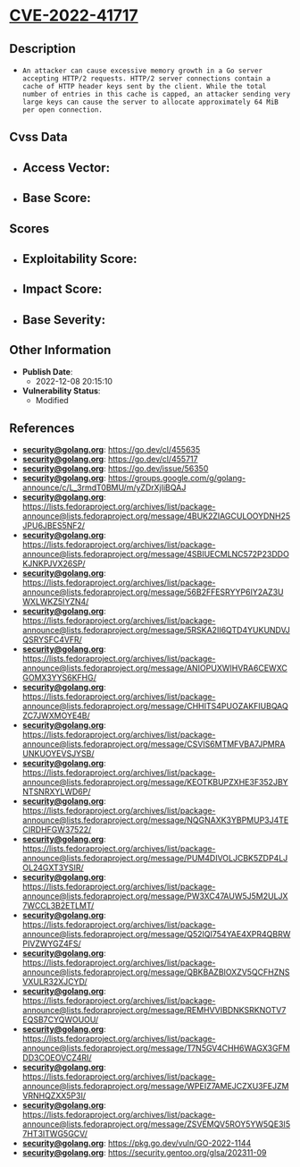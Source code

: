 
# [CVE-2022-41717](https://cve.mitre.org/cgi-bin/cvename.cgi?name=CVE-2022-41717)

## Description

- `An attacker can cause excessive memory growth in a Go server accepting HTTP/2 requests. HTTP/2 server connections contain a cache of HTTP header keys sent by the client. While the total number of entries in this cache is capped, an attacker sending very large keys can cause the server to allocate approximately 64 MiB per open connection.`

## Cvss Data

- **Access Vector**:
  - 
- **Base Score**:
  - 

## Scores

- **Exploitability Score**:
  - 
- **Impact Score**:
  - 
- **Base Severity**:
  - 

## Other Information

- **Publish Date**:
  - 2022-12-08 20:15:10
- **Vulnerability Status**:
  - Modified

## References

- **security@golang.org**: https://go.dev/cl/455635
- **security@golang.org**: https://go.dev/cl/455717
- **security@golang.org**: https://go.dev/issue/56350
- **security@golang.org**: https://groups.google.com/g/golang-announce/c/L_3rmdT0BMU/m/yZDrXjIiBQAJ
- **security@golang.org**: https://lists.fedoraproject.org/archives/list/package-announce@lists.fedoraproject.org/message/4BUK2ZIAGCULOOYDNH25JPU6JBES5NF2/
- **security@golang.org**: https://lists.fedoraproject.org/archives/list/package-announce@lists.fedoraproject.org/message/4SBIUECMLNC572P23DDOKJNKPJVX26SP/
- **security@golang.org**: https://lists.fedoraproject.org/archives/list/package-announce@lists.fedoraproject.org/message/56B2FFESRYYP6IY2AZ3UWXLWKZ5IYZN4/
- **security@golang.org**: https://lists.fedoraproject.org/archives/list/package-announce@lists.fedoraproject.org/message/5RSKA2II6QTD4YUKUNDVJQSRYSFC4VFR/
- **security@golang.org**: https://lists.fedoraproject.org/archives/list/package-announce@lists.fedoraproject.org/message/ANIOPUXWIHVRA6CEWXCGOMX3YYS6KFHG/
- **security@golang.org**: https://lists.fedoraproject.org/archives/list/package-announce@lists.fedoraproject.org/message/CHHITS4PUOZAKFIUBQAQZC7JWXMOYE4B/
- **security@golang.org**: https://lists.fedoraproject.org/archives/list/package-announce@lists.fedoraproject.org/message/CSVIS6MTMFVBA7JPMRAUNKUOYEVSJYSB/
- **security@golang.org**: https://lists.fedoraproject.org/archives/list/package-announce@lists.fedoraproject.org/message/KEOTKBUPZXHE3F352JBYNTSNRXYLWD6P/
- **security@golang.org**: https://lists.fedoraproject.org/archives/list/package-announce@lists.fedoraproject.org/message/NQGNAXK3YBPMUP3J4TECIRDHFGW37522/
- **security@golang.org**: https://lists.fedoraproject.org/archives/list/package-announce@lists.fedoraproject.org/message/PUM4DIVOLJCBK5ZDP4LJOL24GXT3YSIR/
- **security@golang.org**: https://lists.fedoraproject.org/archives/list/package-announce@lists.fedoraproject.org/message/PW3XC47AUW5J5M2ULJX7WCCL3B2ETLMT/
- **security@golang.org**: https://lists.fedoraproject.org/archives/list/package-announce@lists.fedoraproject.org/message/Q52IQI754YAE4XPR4QBRWPIVZWYGZ4FS/
- **security@golang.org**: https://lists.fedoraproject.org/archives/list/package-announce@lists.fedoraproject.org/message/QBKBAZBIOXZV5QCFHZNSVXULR32XJCYD/
- **security@golang.org**: https://lists.fedoraproject.org/archives/list/package-announce@lists.fedoraproject.org/message/REMHVVIBDNKSRKNOTV7EQSB7CYQWOUOU/
- **security@golang.org**: https://lists.fedoraproject.org/archives/list/package-announce@lists.fedoraproject.org/message/T7N5GV4CHH6WAGX3GFMDD3COEOVCZ4RI/
- **security@golang.org**: https://lists.fedoraproject.org/archives/list/package-announce@lists.fedoraproject.org/message/WPEIZ7AMEJCZXU3FEJZMVRNHQZXX5P3I/
- **security@golang.org**: https://lists.fedoraproject.org/archives/list/package-announce@lists.fedoraproject.org/message/ZSVEMQV5ROY5YW5QE3I57HT3ITWG5GCV/
- **security@golang.org**: https://pkg.go.dev/vuln/GO-2022-1144
- **security@golang.org**: https://security.gentoo.org/glsa/202311-09
